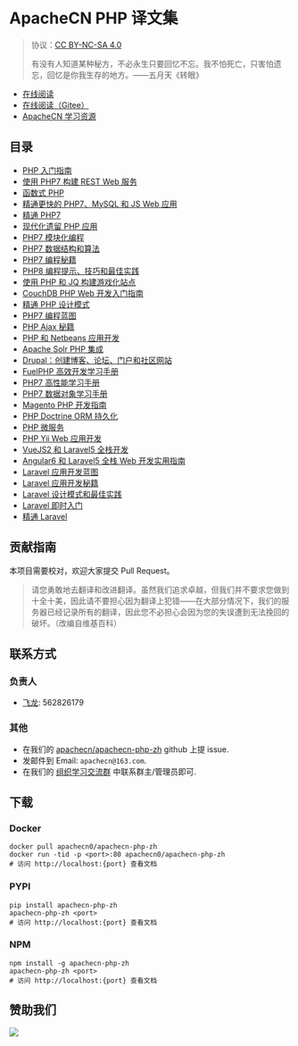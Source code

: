 # ApacheCN PHP 译文集

> 协议：[CC BY-NC-SA 4.0](http://creativecommons.org/licenses/by-nc-sa/4.0/)
> 
> 有没有人知道某种秘方，不必永生只要回忆不忘。我不怕死亡，只害怕遗忘，回忆是你我生存的地方。——五月天《转眼》

* [在线阅读](https://php.apachecn.org)
* [在线阅读（Gitee）](https://apachecn.gitee.io/doc-template/)
* [ApacheCN 学习资源](http://docs.apachecn.org/)

## 目录

+   [PHP 入门指南](docs/begin-php/SUMMARY.md)
+   [使用 PHP7 构建 REST Web 服务](docs/build-rest-websvc-php/SUMMARY.md)
+   [函数式 PHP](docs/func-php/SUMMARY.md)
+   [精通更快的 PHP7、MySQL 和 JS Web 应用](docs/master-faster-web-php7/SUMMARY.md)
+   [精通 PHP7](docs/master-php7/SUMMARY.md)
+   [现代化遗留 PHP 应用](docs/modern-legacy-app-php/SUMMARY.md)
+   [PHP7 模块化编程](docs/mod-prog-php7/SUMMARY.md)
+   [PHP7 数据结构和算法](docs/php7-dsal/SUMMARY.md)
+   [PHP7 编程秘籍](docs/php7-prog-cb/SUMMARY.md)
+   [PHP8 编程提示、技巧和最佳实践](docs/php8-prog-tip-trick-best-prac/SUMMARY.md)
+   [使用 PHP 和 JQ 构建游戏化站点](docs/build-game-website-php-jq/SUMMARY.md)
+   [CouchDB PHP Web 开发入门指南](docs/couchdb-php-web-dev-begin-guide/SUMMARY.md)
+   [精通 PHP 设计模式](docs/master-php-design-ptn/SUMMARY.md)
+   [PHP7 编程蓝图](docs/php7-prog-blueprint/SUMMARY.md)
+   [PHP Ajax 秘籍](docs/php-ajax-cb/SUMMARY.md)
+   [PHP 和 Netbeans 应用开发](docs/php-app-dev-nb/SUMMARY.md)
+   [Apache Solr PHP 集成](docs/solr-php-integ/SUMMARY.md)
+   [Drupal：创建博客、论坛、门户和社区网站](docs/drupal/SUMMARY.md)
+   [FuelPHP 高效开发学习手册](docs/learn-fuelphp-effec-php-dev/SUMMARY.md)
+   [PHP7 高性能学习手册](docs/learn-php7-hiperf/SUMMARY.md)
+   [PHP7 数据对象学习手册](docs/learn-php-data-obj/SUMMARY.md)
+   [Magento PHP 开发指南](docs/magento-php-dev-guide/SUMMARY.md)
+   [PHP Doctrine ORM 持久化](docs/persist-php-doctrine-orm/SUMMARY.md)
+   [PHP 微服务](docs/php-microsvc/SUMMARY.md)
+   [PHP Yii Web 应用开发](docs/webapp-dev-yii-php/SUMMARY.md)
+   [VueJS2 和 Laravel5 全栈开发](full-stk-vue2-laravel5/SUMMARY.md)
+   [Angular6 和 Laravel5 全栈 Web 开发实用指南](handson-full-stk-web-dev-ng6-laravel5/SUMMARY.md)
+   [Laravel 应用开发蓝图](laravel-app-dev-bp/SUMMARY.md)
+   [Laravel 应用开发秘籍](laravel-app-dev-cb/SUMMARY.md)
+   [Laravel 设计模式和最佳实践](laravel-design-ptn-best-prac/SUMMARY.md)
+   [Laravel 即时入门](laravel-start/SUMMARY.md)
+   [精通 Laravel](master-laravel/SUMMARY.md)

## 贡献指南

<!--
无需翻译：


PHP 7: real world application development
-->

本项目需要校对，欢迎大家提交 Pull Request。

> 请您勇敢地去翻译和改进翻译。虽然我们追求卓越，但我们并不要求您做到十全十美，因此请不要担心因为翻译上犯错——在大部分情况下，我们的服务器已经记录所有的翻译，因此您不必担心会因为您的失误遭到无法挽回的破坏。（改编自维基百科）

## 联系方式

### 负责人

* [飞龙](https://github.com/wizardforcel): 562826179

### 其他

*   在我们的 [apachecn/apachecn-php-zh](https://github.com/apachecn/apachecn-php-zh) github 上提 issue.
*   发邮件到 Email: `apachecn@163.com`.
*   在我们的 [组织学习交流群](http://www.apachecn.org/organization/348.html) 中联系群主/管理员即可.

## 下载

### Docker

```
docker pull apachecn0/apachecn-php-zh
docker run -tid -p <port>:80 apachecn0/apachecn-php-zh
# 访问 http://localhost:{port} 查看文档
```

### PYPI

```
pip install apachecn-php-zh
apachecn-php-zh <port>
# 访问 http://localhost:{port} 查看文档
```

### NPM

```
npm install -g apachecn-php-zh
apachecn-php-zh <port>
# 访问 http://localhost:{port} 查看文档
```

## 赞助我们

![](http://data.apachecn.org/img/about/donate.jpg)
